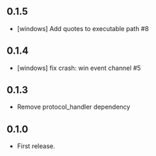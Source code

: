 ## 0.1.5

* [windows] Add quotes to executable path #8

## 0.1.4

* [windows] fix crash: win event channel #5

## 0.1.3

* Remove protocol_handler dependency

## 0.1.0

* First release.
